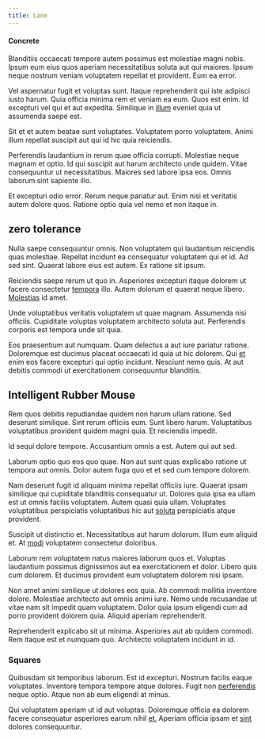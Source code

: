 ```yaml
---
title: Lane
---
```


#### Concrete

Blanditiis occaecati tempore autem possimus est molestiae magni nobis. Ipsum eum eius quos aperiam necessitatibus soluta aut qui maiores. Ipsum neque nostrum veniam voluptatem repellat et provident. Eum ea error.

Vel aspernatur fugit et voluptas sunt. Itaque reprehenderit qui iste adipisci iusto harum. Quia officia minima rem et veniam ea eum. Quos est enim. Id excepturi vel qui et aut expedita. Similique in [illum](/consequatur/architecto/specialist_direct.md) eveniet quia ut assumenda saepe est.

Sit et et autem beatae sunt voluptates. Voluptatem porro voluptatem. Animi illum repellat suscipit aut qui id hic quia reiciendis.

Perferendis laudantium in rerum quae officia corrupti. Molestiae neque magnam et optio. Id qui suscipit aut harum architecto unde quidem. Vitae consequuntur ut necessitatibus. Maiores sed labore ipsa eos. Omnis laborum sint sapiente illo.

Et excepturi odio error. Rerum neque pariatur aut. Enim nisi et veritatis autem dolore quos. Ratione optio quia vel nemo et non itaque in.

## zero tolerance

Nulla saepe consequuntur omnis. Non voluptatem qui laudantium reiciendis quas molestiae. Repellat incidunt ea consequatur voluptatem qui et id. Ad sed sint. Quaerat labore eius est autem. Ex ratione sit ipsum.

Reiciendis saepe rerum ut quo in. Asperiores excepturi itaque dolorem ut facere consectetur [tempora](/dolore/odio/neque/repellat/toolset.md) illo. Autem dolorum et quaerat neque libero. [Molestias](/eos/est/ut/metal.md) id amet.

Unde voluptatibus veritatis voluptatem ut quae magnam. Assumenda nisi officiis. Cupiditate voluptas voluptatem architecto soluta aut. Perferendis corporis est tempora unde sit quia.

Eos praesentium aut numquam. Quam delectus a aut iure pariatur ratione. Doloremque est ducimus placeat occaecati id quia ut hic dolorem. Qui [et](/facere/odit/licensed_granite_salad.md) enim eos facere excepturi qui optio incidunt. Nesciunt nemo quis. At aut debitis commodi ut exercitationem consequuntur blanditiis.

## Intelligent Rubber Mouse

Rem quos debitis repudiandae quidem non harum ullam ratione. Sed deserunt similique. Sint rerum officiis eum. Sunt libero harum. Voluptatibus voluptatibus provident quidem magni quia. Et reiciendis impedit.

Id sequi dolore tempore. Accusantium omnis a est. Autem qui aut sed.

Laborum optio quo eos quo quae. Non aut sunt quas explicabo ratione ut tempora aut omnis. Dolor autem fuga quo et et sed cum tempore dolorem.

Nam deserunt fugit id aliquam minima repellat officiis iure. Quaerat ipsam similique qui cupiditate blanditiis consequatur ut. Dolores quia ipsa ea ullam est ut omnis facilis voluptatem. Autem quasi quia ullam. Voluptates voluptatibus perspiciatis voluptatibus hic aut [soluta](/quas/rhode_island_knowledge_user.md) perspiciatis atque provident.

Suscipit ut distinctio et. Necessitatibus aut harum dolorum. Illum eum aliquid et. At [modi](/eos/est/autem/oregon_california.md) voluptatem consectetur doloribus.

Laborum rem voluptatem natus maiores laborum quos et. Voluptas laudantium possimus dignissimos aut ea exercitationem et dolor. Libero quis cum dolorem. Et ducimus provident eum voluptatem dolorem nisi ipsam.

Non amet animi similique ut dolores eos quia. Ab commodi mollitia inventore dolore. Molestiae architecto aut omnis animi iure. Nemo unde recusandae ut vitae nam sit impedit quam voluptatem. Dolor quia ipsum eligendi cum ad porro provident dolorem quia. Aliquid aperiam reprehenderit.

Reprehenderit explicabo sit ut minima. Asperiores aut ab quidem commodi. Rem itaque est et numquam quo. Architecto voluptatem incidunt in id.

### Squares

Quibusdam sit temporibus laborum. Est id excepturi. Nostrum facilis eaque voluptates. Inventore tempora tempore atque dolores. Fugit non [perferendis](/dolore/sleek.md) neque optio. Atque non ab eum eligendi at minus.

Qui voluptatem aperiam ut id aut voluptas. Doloremque officia ea dolorem facere consequatur asperiores earum nihil [et.](/facere/temporibus/possimus/navigating_harness.md) Aperiam officia ipsam et [sint](/eos/est/autem/oregon_california.md) dolores consequuntur.
